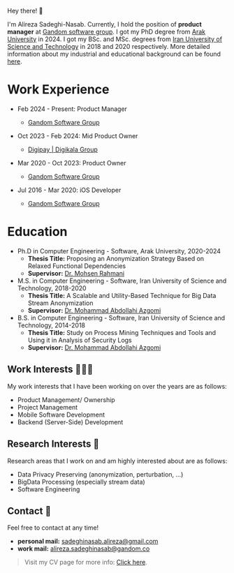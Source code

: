 Hey there! 👋

I'm Alireza Sadeghi-Nasab. Currently, I hold the position of **product manager** at [Gandom software group](http://gandom.co). I got my PhD degree from [Arak University](http://araku.ac.ir) in 2024. I got my BSc. and MSc. degrees from [Iran University of Science and Technology](http://www.iust.ac.ir) in 2018 and 2020 respectively. More detailed information about my industrial and educational background can be found [here](https://alirezasn.ir/cv/).

Work Experience
======
* Feb 2024 - Present: Product Manager
  * [Gandom Software Group](http://gandom.co)
  
* Oct 2023 - Feb 2024: Mid Product Owner
  * [Digipay | Digikala Group](https://www.mydigipay.com)
    
* Mar 2020 - Oct 2023: Product Owner
  * [Gandom Software Group](http://gandom.co)

* Jul 2016 - Mar 2020: iOS Developer
  * [Gandom Software Group](http://gandom.co)

Education
======
* Ph.D in Computer Engineering - Software, Arak University, 2020-2024
  * **Thesis Title:** Proposing an Anonymization Strategy Based on Relaxed Functional Dependencies
  * **Supervisor:** [Dr. Mohsen Rahmani](https://comp.araku.ac.ir/pages/8/mohsen-rahmani)
* M.S. in Computer Engineering - Software, Iran University of Science and Technology, 2018-2020
  * **Thesis Title:** A Scalable and Utility-Based Technique for Big Data Stream Anonymization
  * **Supervisor:** [Dr. Mohammad Abdollahi Azgomi](http://webpages.iust.ac.ir/azgomi/)
* B.S. in Computer Engineering - Software, Iran University of Science and Technology, 2014-2018
  * **Thesis Title:** Study on Process Mining Techniques and Tools and Using it in Analysis of Security Logs
  * **Supervisor:** [Dr. Mohammad Abdollahi Azgomi](http://webpages.iust.ac.ir/azgomi/)

## Work Interests 👨🏻‍💻

My work interests that I have been working on over the years are as follows:

* Product Management/ Ownership
* Project Management
* Mobile Software Development
* Backend (Server-Side) Development

## Research Interests 🔬

Research areas that I work on and am highly interested about are as follows:

* Data Privacy Preserving (anonymization, perturbation, ...)
* BigData Processing (especially stream data)
* Software Engineering

## Contact 📧

Feel free to contact at any time!

* **personal mail:** sadeghinasab.alireza@gmail.com
* **work mail:** alireza.sadeghinasab@gandom.co

> Visit my CV page for more info: [Click here](https://www.alirezasn.ir/cv/).
